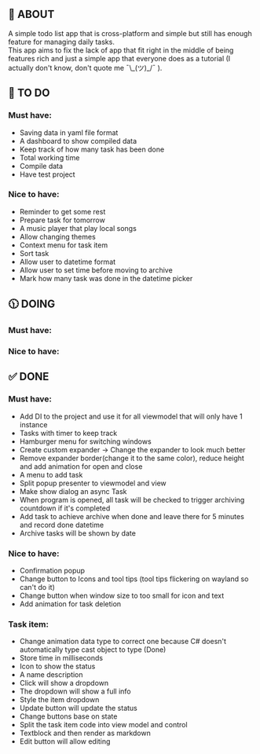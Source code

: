 ## 📖 ABOUT

A simple todo list app that is cross-platform and simple but still has enough feature for managing daily tasks.</br>
This app aims to fix the lack of app that fit right in the middle of being features rich and just a simple app that
everyone does as a tutorial (I actually don't know, don't quote me ¯\\\_(ツ)_/¯ ). </br>

## 🎯 TO DO

### Must have:

- Saving data in yaml file format
- A dashboard to show compiled data
- Keep track of how many task has been done
- Total working time
- Compile data
- Have test project

### Nice to have:

- Reminder to get some rest
- Prepare task for tomorrow
- A music player that play local songs
- Allow changing themes
- Context menu for task item
- Sort task
- Allow user to datetime format
- Allow user to set time before moving to archive
- Mark how many task was done in the datetime picker

## 🕦 DOING

### Must have:

### Nice to have:


## ✅ DONE

### Must have:

- Add DI to the project and use it for all viewmodel that will only have 1 instance
- Tasks with timer to keep track
- Hamburger menu for switching windows
- Create custom expander -> Change the expander to look much better
- Remove expander border(change it to the same color), reduce height and add animation for open and close
- A menu to add task
- Split popup presenter to viewmodel and view
- Make show dialog an async Task
- When program is opened, all task will be checked to trigger archiving countdown if it's completed
- Add task to achieve archive when done and leave there for 5 minutes and record done datetime
- Archive tasks will be shown by date

### Nice to have:

- Confirmation popup
- Change button to Icons and tool tips (tool tips flickering on wayland so can't do it)
- Change button when window size to too small for icon and text
- Add animation for task deletion

### Task item:

- Change animation data type to correct one because C# doesn't automatically type cast object to type (Done)
- Store time in milliseconds
- Icon to show the status
- A name description
- Click will show a dropdown
- The dropdown will show a full info
- Style the item dropdown
- Update button will update the status
- Change buttons base on state
- Split the task item code into view model and control
- Textblock and then render as markdown
- Edit button will allow editing
